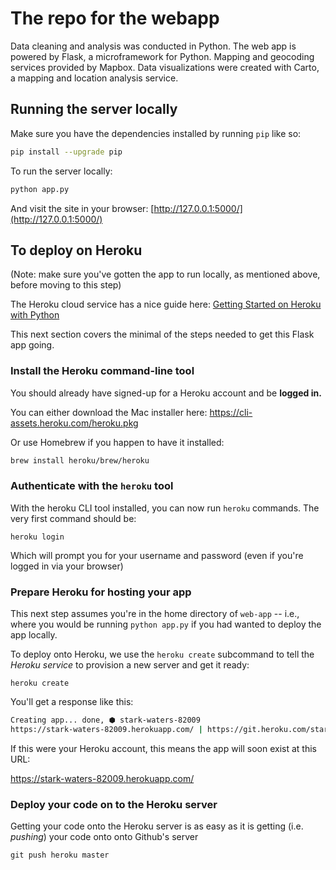 # The repo for the webapp

Data cleaning and analysis was conducted in Python. The web app is powered by Flask, a microframework for Python. Mapping and geocoding services provided by Mapbox. Data visualizations were created with Carto, a mapping and location analysis service.


## Running the server locally

Make sure you have the dependencies installed by running `pip` like so:

```sh
pip install --upgrade pip
```

To run the server locally:

```sh
python app.py
```

And visit the site in your browser: [http://127.0.0.1:5000/](http://127.0.0.1:5000/)



## To deploy on Heroku

(Note: make sure you've gotten the app to run locally, as mentioned above, before moving to this step)


The Heroku cloud service has a nice guide here: [Getting Started on Heroku with Python](https://devcenter.heroku.com/articles/getting-started-with-python)

This next section covers the minimal of the steps needed to get this Flask app going.

### Install the Heroku command-line tool

You should already have signed-up for a Heroku account and be **logged in.**

You can either download the Mac installer here: https://cli-assets.heroku.com/heroku.pkg

Or use Homebrew if you happen to have it installed:

```sh
brew install heroku/brew/heroku
```

### Authenticate with the `heroku` tool

With the heroku CLI tool installed, you can now run `heroku` commands. The very first command should be:

```
heroku login
```

Which will prompt you for your username and password (even if you're logged in via your browser)

### Prepare Heroku for hosting your app

This next step assumes you're in the home directory of `web-app` -- i.e., where you would be running `python app.py` if you had wanted to deploy the app locally.

To deploy onto Heroku, we use the `heroku create` subcommand to tell the *Heroku service* to provision a new server and get it ready:

```
heroku create
```

You'll get a response like this:

```sh
Creating app... done, ⬢ stark-waters-82009
https://stark-waters-82009.herokuapp.com/ | https://git.heroku.com/stark-waters-82009.git
```

If this were your Heroku account, this means the app will soon exist at this URL:

https://stark-waters-82009.herokuapp.com/ 

### Deploy your code on to the Heroku server

Getting your code onto the Heroku server is as easy as it is getting (i.e. *pushing*) your code onto onto Github's server

```
git push heroku master
```
